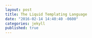 ```yaml
---
layout: post
title: The Liquid Templating Language
date: "2016-02-14 14:40:40 -0600"
categories: jekyll
published: true
---
```



